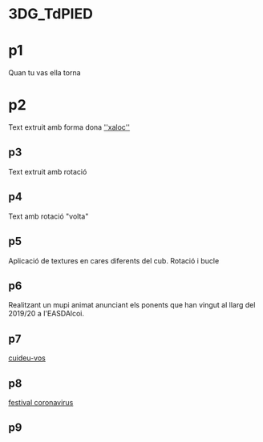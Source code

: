 # 3DG_TdPIED

#  p1
Quan tu vas ella torna
#  p2
Text extruit amb forma dona
[''xaloc''](p2.gif)

##  p3
Text extruit amb rotació

## p4
Text amb rotació "volta"

## p5 
Aplicació de textures en cares diferents del cub. Rotació i bucle

## p6
Realitzant un mupi animat anunciant els ponents que han vingut al llarg del 2019/20 a l'EASDAlcoi.

## p7
[cuideu-vos](p7.gif)


## p8
[festival coronavirus](p8.gif)
    

## p9

